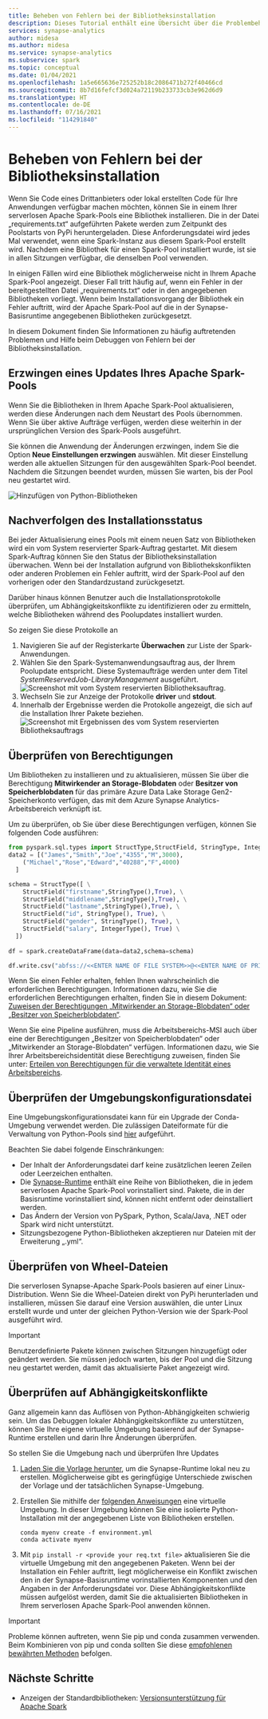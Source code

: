 ```yaml
---
title: Beheben von Fehlern bei der Bibliotheksinstallation
description: Dieses Tutorial enthält eine Übersicht über die Problembehandlung für Fehler bei der Bibliotheksinstallation.
services: synapse-analytics
author: midesa
ms.author: midesa
ms.service: synapse-analytics
ms.subservice: spark
ms.topic: conceptual
ms.date: 01/04/2021
ms.openlocfilehash: 1a5e665636e725252b18c2086471b272f40466cd
ms.sourcegitcommit: 8b7d16fefcf3d024a72119b233733cb3e962d6d9
ms.translationtype: HT
ms.contentlocale: de-DE
ms.lasthandoff: 07/16/2021
ms.locfileid: "114291840"
---
```

# <a name="troubleshoot-library-installation-errors"></a>Beheben von Fehlern bei der Bibliotheksinstallation 
Wenn Sie Code eines Drittanbieters oder lokal erstellten Code für Ihre Anwendungen verfügbar machen möchten, können Sie in einem Ihrer serverlosen Apache Spark-Pools eine Bibliothek installieren. Die in der Datei „requirements.txt“ aufgeführten Pakete werden zum Zeitpunkt des Poolstarts von PyPi heruntergeladen. Diese Anforderungsdatei wird jedes Mal verwendet, wenn eine Spark-Instanz aus diesem Spark-Pool erstellt wird. Nachdem eine Bibliothek für einen Spark-Pool installiert wurde, ist sie in allen Sitzungen verfügbar, die denselben Pool verwenden. 

In einigen Fällen wird eine Bibliothek möglicherweise nicht in Ihrem Apache Spark-Pool angezeigt. Dieser Fall tritt häufig auf, wenn ein Fehler in der bereitgestellten Datei „requirements.txt“ oder in den angegebenen Bibliotheken vorliegt. Wenn beim Installationsvorgang der Bibliothek ein Fehler auftritt, wird der Apache Spark-Pool auf die in der Synapse-Basisruntime angegebenen Bibliotheken zurückgesetzt.

In diesem Dokument finden Sie Informationen zu häufig auftretenden Problemen und Hilfe beim Debuggen von Fehlern bei der Bibliotheksinstallation.

## <a name="force-update-your-apache-spark-pool"></a>Erzwingen eines Updates Ihres Apache Spark-Pools
Wenn Sie die Bibliotheken in Ihrem Apache Spark-Pool aktualisieren, werden diese Änderungen nach dem Neustart des Pools übernommen. Wenn Sie über aktive Aufträge verfügen, werden diese weiterhin in der ursprünglichen Version des Spark-Pools ausgeführt.

Sie können die Anwendung der Änderungen erzwingen, indem Sie die Option **Neue Einstellungen erzwingen** auswählen. Mit dieser Einstellung werden alle aktuellen Sitzungen für den ausgewählten Spark-Pool beendet. Nachdem die Sitzungen beendet wurden, müssen Sie warten, bis der Pool neu gestartet wird. 

![Hinzufügen von Python-Bibliotheken](./media/apache-spark-azure-portal-add-libraries/update-libraries.png "Hinzufügen von Python-Bibliotheken")

## <a name="track-installation-progress"></a>Nachverfolgen des Installationsstatus
Bei jeder Aktualisierung eines Pools mit einem neuen Satz von Bibliotheken wird ein vom System reservierter Spark-Auftrag gestartet. Mit diesem Spark-Auftrag können Sie den Status der Bibliotheksinstallation überwachen. Wenn bei der Installation aufgrund von Bibliothekskonflikten oder anderen Problemen ein Fehler auftritt, wird der Spark-Pool auf den vorherigen oder den Standardzustand zurückgesetzt. 

Darüber hinaus können Benutzer auch die Installationsprotokolle überprüfen, um Abhängigkeitskonflikte zu identifizieren oder zu ermitteln, welche Bibliotheken während des Poolupdates installiert wurden.

So zeigen Sie diese Protokolle an
1. Navigieren Sie auf der Registerkarte **Überwachen** zur Liste der Spark-Anwendungen. 
2. Wählen Sie den Spark-Systemanwendungsauftrag aus, der Ihrem Poolupdate entspricht. Diese Systemaufträge werden unter dem Titel *SystemReservedJob-LibraryManagement* ausgeführt.
   ![Screenshot mit vom System reservierten Bibliotheksauftrag.](./media/apache-spark-azure-portal-add-libraries/system-reserved-library-job.png "Anzeigen eines Systembibliotheksauftrags")
3. Wechseln Sie zur Anzeige der Protokolle **driver** und **stdout**. 
4. Innerhalb der Ergebnisse werden die Protokolle angezeigt, die sich auf die Installation Ihrer Pakete beziehen.
    ![Screenshot mit Ergebnissen des vom System reservierten Bibliotheksauftrags](./media/apache-spark-azure-portal-add-libraries/system-reserved-library-job-results.png "Anzeigen des Status eines Systembibliotheksauftrags")

## <a name="validate-your-permissions"></a>Überprüfen von Berechtigungen
Um Bibliotheken zu installieren und zu aktualisieren, müssen Sie über die Berechtigung **Mitwirkender an Storage-Blobdaten** oder **Besitzer von Speicherblobdaten** für das primäre Azure Data Lake Storage Gen2-Speicherkonto verfügen, das mit dem Azure Synapse Analytics-Arbeitsbereich verknüpft ist.

Um zu überprüfen, ob Sie über diese Berechtigungen verfügen, können Sie folgenden Code ausführen:

```python
from pyspark.sql.types import StructType,StructField, StringType, IntegerType
data2 = [("James","Smith","Joe","4355","M",3000),
    ("Michael","Rose","Edward","40288","F",4000)
  ]

schema = StructType([ \
    StructField("firstname",StringType(),True), \
    StructField("middlename",StringType(),True), \
    StructField("lastname",StringType(),True), \
    StructField("id", StringType(), True), \
    StructField("gender", StringType(), True), \
    StructField("salary", IntegerType(), True) \
  ])
 
df = spark.createDataFrame(data=data2,schema=schema)

df.write.csv("abfss://<<ENTER NAME OF FILE SYSTEM>>@<<ENTER NAME OF PRIMARY STORAGE ACCOUNT>>.dfs.core.windows.net/validate_permissions.csv")

```
Wenn Sie einen Fehler erhalten, fehlen Ihnen wahrscheinlich die erforderlichen Berechtigungen. Informationen dazu, wie Sie die erforderlichen Berechtigungen erhalten, finden Sie in diesem Dokument: [Zuweisen der Berechtigungen „Mitwirkender an Storage-Blobdaten“ oder „Besitzer von Speicherblobdaten“](../../storage/blobs/assign-azure-role-data-access.md).

Wenn Sie eine Pipeline ausführen, muss die Arbeitsbereichs-MSI auch über eine der Berechtigungen „Besitzer von Speicherblobdaten“ oder „Mitwirkender an Storage-Blobdaten“ verfügen. Informationen dazu, wie Sie Ihrer Arbeitsbereichsidentität diese Berechtigung zuweisen, finden Sie unter: [Erteilen von Berechtigungen für die verwaltete Identität eines Arbeitsbereichs](../security/how-to-grant-workspace-managed-identity-permissions.md).

## <a name="check-the-environment-configuration-file"></a>Überprüfen der Umgebungskonfigurationsdatei
Eine Umgebungskonfigurationsdatei kann für ein Upgrade der Conda-Umgebung verwendet werden. Die zulässigen Dateiformate für die Verwaltung von Python-Pools sind [hier](./apache-spark-manage-python-packages.md) aufgeführt.

Beachten Sie dabei folgende Einschränkungen:
   -  Der Inhalt der Anforderungsdatei darf keine zusätzlichen leeren Zeilen oder Leerzeichen enthalten. 
   -  Die [Synapse-Runtime](apache-spark-version-support.md) enthält eine Reihe von Bibliotheken, die in jedem serverlosen Apache Spark-Pool vorinstalliert sind. Pakete, die in der Basisruntime vorinstalliert sind, können nicht entfernt oder deinstalliert werden.
   -  Das Ändern der Version von PySpark, Python, Scala/Java, .NET oder Spark wird nicht unterstützt.
   -  Sitzungsbezogene Python-Bibliotheken akzeptieren nur Dateien mit der Erweiterung „.yml“.

## <a name="validate-wheel-files"></a>Überprüfen von Wheel-Dateien
Die serverlosen Synapse-Apache Spark-Pools basieren auf einer Linux-Distribution. Wenn Sie die Wheel-Dateien direkt von PyPi herunterladen und installieren, müssen Sie darauf eine Version auswählen, die unter Linux erstellt wurde und unter der gleichen Python-Version wie der Spark-Pool ausgeführt wird.

>[!IMPORTANT]
>Benutzerdefinierte Pakete können zwischen Sitzungen hinzugefügt oder geändert werden. Sie müssen jedoch warten, bis der Pool und die Sitzung neu gestartet werden, damit das aktualisierte Paket angezeigt wird.

## <a name="check-for-dependency-conflicts"></a>Überprüfen auf Abhängigkeitskonflikte
 Ganz allgemein kann das Auflösen von Python-Abhängigkeiten schwierig sein. Um das Debuggen lokaler Abhängigkeitskonflikte zu unterstützen, können Sie Ihre eigene virtuelle Umgebung basierend auf der Synapse-Runtime erstellen und darin Ihre Änderungen überprüfen.

So stellen Sie die Umgebung nach und überprüfen Ihre Updates
 1. [Laden Sie die Vorlage herunter](https://github.com/Azure-Samples/Synapse/blob/main/Spark/Python/base_environment.yml), um die Synapse-Runtime lokal neu zu erstellen. Möglicherweise gibt es geringfügige Unterschiede zwischen der Vorlage und der tatsächlichen Synapse-Umgebung.
   
 2. Erstellen Sie mithilfe der [folgenden Anweisungen](https://conda.io/projects/conda/en/latest/user-guide/tasks/manage-environments.html#activating-an-environment) eine virtuelle Umgebung. In dieser Umgebung können Sie eine isolierte Python-Installation mit der angegebenen Liste von Bibliotheken erstellen. 
    
    ```
    conda myenv create -f environment.yml
    conda activate myenv
    ```
   
 3. Mit ``pip install -r <provide your req.txt file>`` aktualisieren Sie die virtuelle Umgebung mit den angegebenen Paketen. Wenn bei der Installation ein Fehler auftritt, liegt möglicherweise ein Konflikt zwischen den in der Synapse-Basisruntime vorinstallierten Komponenten und den Angaben in der Anforderungsdatei vor. Diese Abhängigkeitskonflikte müssen aufgelöst werden, damit Sie die aktualisierten Bibliotheken in Ihrem serverlosen Apache Spark-Pool anwenden können.

>[!IMPORTANT]
>Probleme können auftreten, wenn Sie pip und conda zusammen verwenden. Beim Kombinieren von pip und conda sollten Sie diese [empfohlenen bewährten Methoden](https://conda.io/projects/conda/en/latest/user-guide/tasks/manage-environments.html#activating-an-environment) befolgen.

## <a name="next-steps"></a>Nächste Schritte
- Anzeigen der Standardbibliotheken: [Versionsunterstützung für Apache Spark](apache-spark-version-support.md)